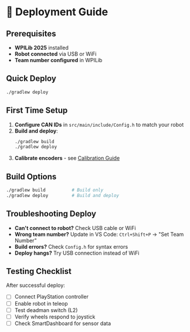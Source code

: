 # 🚀 Deployment Guide

## Prerequisites
- **WPILib 2025** installed
- **Robot connected** via USB or WiFi
- **Team number configured** in WPILib

## Quick Deploy
```bash
./gradlew deploy
```

## First Time Setup
1. **Configure CAN IDs** in `src/main/include/Config.h` to match your robot
2. **Build and deploy**:
   ```bash
   ./gradlew build
   ./gradlew deploy
   ```
3. **Calibrate encoders** - see [Calibration Guide](calibration.md)

## Build Options
```bash
./gradlew build          # Build only
./gradlew deploy         # Build and deploy 
```

## Troubleshooting Deploy
- **Can't connect to robot?** Check USB cable or WiFi
- **Wrong team number?** Update in VS Code: `Ctrl+Shift+P` → "Set Team Number"  
- **Build errors?** Check `Config.h` for syntax errors
- **Deploy hangs?** Try USB connection instead of WiFi

## Testing Checklist
After successful deploy:
- [ ] Connect PlayStation controller
- [ ] Enable robot in teleop
- [ ] Test deadman switch (L2)
- [ ] Verify wheels respond to joystick
- [ ] Check SmartDashboard for sensor data
